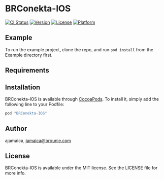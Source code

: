 # BRConekta-IOS

[![CI Status](http://img.shields.io/travis/ajamaica/BRConekta-IOS.svg?style=flat)](https://travis-ci.org/ajamaica/BRConekta-IOS)
[![Version](https://img.shields.io/cocoapods/v/BRConekta-IOS.svg?style=flat)](http://cocoapods.org/pods/BRConekta-IOS)
[![License](https://img.shields.io/cocoapods/l/BRConekta-IOS.svg?style=flat)](http://cocoapods.org/pods/BRConekta-IOS)
[![Platform](https://img.shields.io/cocoapods/p/BRConekta-IOS.svg?style=flat)](http://cocoapods.org/pods/BRConekta-IOS)

## Example

To run the example project, clone the repo, and run `pod install` from the Example directory first.

## Requirements

## Installation

BRConekta-IOS is available through [CocoaPods](http://cocoapods.org). To install
it, simply add the following line to your Podfile:

```ruby
pod "BRConekta-IOS"
```

## Author

ajamaica, jamaica@brounie.com

## License

BRConekta-IOS is available under the MIT license. See the LICENSE file for more info.
